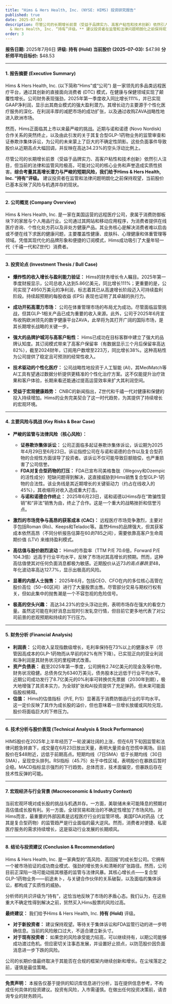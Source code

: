 ```yaml
---
title: "Hims & Hers Health, Inc. (NYSE: HIMS) 投资研究报告"
published: true
date: 2025-07-03
description: 尽管公司的长期增长前景（受益于品牌实力、高客户粘性和技术创新）依然引人注目，但当前的法律和监管风险极高，可能对公司的核心业务和声誉造成实质性损害。**综合考量其高增长潜力与严峻的短期风险，我们给予Hims
  & Hers Health, Inc. “持有”评级。** 建议投资者在监管和法律问题明朗化之前保持观望，当前股价已基本反映了风险与机遇并存的现状。
order: 3
---
```

**报告日期:** 2025年7月6日
**评级: 持有 (Hold)**
**当前股价 (2025-07-03):** $47.98
**分析师平均目标价:** $48.53

---

#### **1. 报告摘要 (Executive Summary)**

Hims & Hers Health, Inc. (以下简称“Hims”或“公司”) 是一家领先的多品类远程医疗平台，通过其创新的直接面向消费者 (DTC) 模式，在健康与保健领域实现了颠覆性增长。公司财务表现强劲，2025年第一季度收入同比增长111%，并已实现GAAP净利润，显示出其商业模式的强大盈利潜力。其增长动力主要源于个性化医疗服务的深化、在利润丰厚的减肥市场的成功扩张，以及通过收购ZAVA战略性地进入欧洲市场。

然而，Hims正面临其上市以来最严峻的挑战。近期与诺和诺德 (Novo Nordisk) 合作关系的突然终止，以及由此引发的关于其复合型GLP-1药物业务的监管审查和证券欺诈集体诉讼，为公司的未来蒙上了巨大的不确定性阴影。这些负面事件导致股价从近期高点大幅回调，并反映在高达34.23%的空头浮动比例上。

尽管公司的长期增长前景（受益于品牌实力、高客户粘性和技术创新）依然引人注目，但当前的法律和监管风险极高，可能对公司的核心业务和声誉造成实质性损害。**综合考量其高增长潜力与严峻的短期风险，我们给予Hims & Hers Health, Inc. “持有”评级。** 建议投资者在监管和法律问题明朗化之前保持观望，当前股价已基本反映了风险与机遇并存的现状。

---

#### **2. 公司概览 (Company Overview)**

Hims & Hers Health, Inc. 是一家在美国运营的远程医疗公司，隶属于消费防御板块下的家居与个人用品行业。公司通过其网站和移动应用程序，为消费者提供在线医疗咨询、个性化处方药以及非处方健康产品。其业务核心是解决消费者难以启齿或不便在线下求医的健康问题，主要覆盖性健康、皮肤科、心理健康和体重管理等领域。凭借其现代化的品牌形象和便捷的订阅模式，Hims成功吸引了大量年轻一代（千禧一代和Z世代）消费者。

---

#### **3. 投资论点 (Investment Thesis / Bull Case)**

*   **爆炸性的收入增长与盈利能力验证：** Hims的财务增长令人瞩目。2025年第一季度财报显示，公司总收入达到5.86亿美元，同比增长111%；更重要的是，公司实现了4950万美元的净利润，标志着其已从高速增长阶段迈入可持续盈利阶段。持续超预期的每股收益 (EPS) 表现也证明了其卓越的执行力。

*   **成功开拓高潜力市场：** 公司在体重管理市场的布局尤为成功。尽管面临监管挑战，但其GLP-1相关产品已成为重要的收入来源。此外，公司于2025年6月宣布收购欧洲领先的数字健康平台ZAVA，此举将为其打开广阔的国际市场，是其长期增长战略的关键一步。

*   **强大的品牌护城河与高客户粘性：** Hims已成功在目标客群中建立了强大的品牌认知度。其订阅模式带来了高客户保留率（有数据显示三个月后保留率高达82%），截至2024财年，订阅用户数增至223万，同比增长38%。这种高粘性为公司提供了稳定且可预测的经常性收入。

*   **技术驱动的个性化医疗：** 公司战略性地投资于人工智能 (AI)，其MedMatch等AI工具有望通过数据分析提供更精准的个性化治疗方案。这不仅能提升治疗效果和客户体验，长期来看还能通过提高运营效率来扩大其利润空间。

*   **受益于宏观健康趋势：** CNBC的新闻指出，Z世代和千禧一代对健康和保健的投入持续增加。Hims的业务完美契合了这一时代趋势，为其提供了持续增长的宏观环境。

---

#### **4. 主要风险与挑战 (Key Risks & Bear Case)**

*   **严峻的监管与法律风险（核心风险）：**
    *   **证券欺诈集体诉讼：** 公司正面临多起证券欺诈集体诉讼，诉讼期为2025年4月29日至6月23日。诉讼指控公司在与诺和诺德的合作以及复合型药物的合规性方面误导了投资者。该诉讼不仅可能导致巨额赔偿，也严重损害了公司信誉。
    *   **FDA对复合型药物的打压：** FDA已宣布司美格鲁肽（Wegovy和Ozempic的活性成分）短缺问题得到解决，这直接威胁到Hims销售复合型GLP-1药物的合法性。该业务线是其近期增长的关键驱动力（约占在线收入的45%），其收缩将对收入造成重大打击。
    *   **与诺和诺德合作终止：** 2025年6月23日，诺和诺德以Hims存在“欺骗性营销”和“非法”销售为由，终止了合作。这是一个重大的战略挫折和信誉污点。

*   **激烈的市场竞争与高昂的获客成本 (CAC)：** 远程医疗市场竞争激烈，主要对手包括Roman (Ro)、Keeps和Teladoc等。虽然Hims的品牌强大，但其获客成本依然高昂（不同分析报告估算在$60到$785之间），需要依靠高客户生命周期价值 (LTV) 来维持盈利模式。

*   **高估值与股价剧烈波动：** Hims的市盈率（TTM P/E 70.6倍，Forward P/E 104.3倍）远高于行业平均水平，反映了市场对其高增长的预期。然而，这种高估值使其对任何负面消息都极为敏感。近期股价从近$73的高点暴跌至$48，年化波动率高达127.7%，显示出极高的风险。

*   **显著的内部人士抛售：** 2025年6月，包括CEO、CFO在内的多位核心高管在股价高位（$50-$60区间）进行了大量股票出售。尽管部分交易与期权行权有关，但如此集中的抛售潮是一个不容忽视的危险信号。

*   **极高的空头兴趣：** 高达34.23%的空头浮动比例，表明市场存在强大的看空力量。虽然这可能在利好消息出现时引发轧空行情，但目前它更多地代表了对公司前景的悲观预期和持续的下行压力。

---

#### **5. 财务分析 (Financial Analysis)**

*   **利润表：** 公司收入呈现指数级增长，毛利率保持在73%以上的健康水平（尽管因高成本的GLP-1药物而从早前的82%有所下降）。已实现正向的营业利润和净利润是其财务状况的里程碑式改善。
*   **资产负债表：** 截至2025年第一季度，公司拥有2.74亿美元的现金及等价物，财务状况稳健。总债务仅为6340万美元，债务股本比远低于行业平均水平。近期公司成功发行了8.7亿美元的0%利率可转换优先票据（2030年到期），极大地增强了其资本实力，为全球扩张和AI投资提供了充足弹药，但未来可能面临股权稀释。
*   **估值：** Hims的估值指标（P/E, P/S）显著高于消费防御品行业的平均水平。这一定价反映了其作为成长股的溢价，但也意味着一旦增长放缓或风险兑现，股价将面临巨大的下修压力。

---

#### **6. 技术分析与股价表现 (Technical Analysis & Stock Performance)**

HIMS股价在2025年上半年经历了一轮波澜壮阔的上涨，但在6月下旬因监管和法律问题急转直下，成交量在6月23日放出天量，表明大量资金在恐慌中离场。目前股价在$48附近，远低于前期高点。短期均线（7日SMA）低于长期均线（30日SMA），呈现空头排列。RSI指标（45.75）处于中性区域，表明股价在暴跌后暂时企稳。MACD指标显示强烈的下行趋势。总体而言，技术面偏空，但暴跌后存在技术性反弹的可能。

---

#### **7. 宏观经济与行业背景 (Macroeconomic & Industry Context)**

当前宏观环境对成长股的挑战与机遇并存。一方面，美联储未来可能降息的预期对高估值成长股有利。另一方面，全球贸易和政治的不确定性增加了市场风险。对Hims而言，最重要的外部因素是远程医疗行业的监管环境。美国FDA对药品（尤其是复合型药物）的监管趋严是行业面临的最大逆风。然而，消费者对便捷、私密医疗服务的需求持续增长，这是驱动行业发展的长期顺风。

---

#### **8. 结论与投资建议 (Conclusion & Recommendation)**

Hims & Hers Health, Inc. 是一家典型的“高风险、高回报”的成长型公司。它拥有一个被市场验证的成功商业模式、强劲的增长势头和清晰的扩张路径。然而，公司目前正深陷一场可能动摇其根基的监管与法律风暴。其核心增长点——复合型GLP-1药物业务——前途未卜，与关键合作伙伴的关系破裂，以及面临的集体诉讼，都构成了实质性的威胁。

分析师的共识评级为“持有”，这恰当地反映了市场的矛盾心态。我们认为，在这些重大不确定性得到解决之前，贸然买入Hims股票的风险过高。

**最终建议：** 我们给予Hims & Hers Health, Inc. **持有 (Hold)** 评级。
*   **对于新投资者：** 建议保持观望。等待关于集体诉讼和FDA监管行动的进一步明确信息。当前的风险敞口过大，不适合建立新头寸。
*   **对于现有投资者：** 如果您的风险承受能力较高，可以继续持有，以期公司能够成功渡过危机。但应密切关注事态发展，并设置好止损点，以防范股价因负面消息进一步下跌的风险。

公司的长期价值最终取决于其能否在合规的框架内继续创新和增长。在尘埃落定之前，谨慎是最佳策略。

---
**免责声明：** 本报告仅基于提供的知识库信息进行分析，旨在提供信息参考，不构成任何具体的投资建议。投资有风险，入市需谨慎。在做出任何投资决策前，请咨询专业的财务顾问。